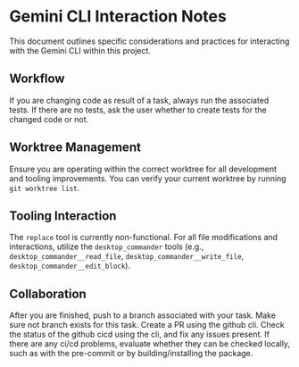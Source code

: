 # Gemini CLI Interaction Notes

This document outlines specific considerations and practices for interacting with the Gemini CLI within this project.

## Workflow
If you are changing code as result of a task, always run the associated tests. If there are no tests, ask the user whether to create tests for the changed code or not. 

## Worktree Management

Ensure you are operating within the correct worktree for all development and tooling improvements. You can verify your current worktree by running `git worktree list`.

## Tooling Interaction

The `replace` tool is currently non-functional. For all file modifications and interactions, utilize the `desktop_commander` tools (e.g., `desktop_commander__read_file`, `desktop_commander__write_file`, `desktop_commander__edit_block`).

## Collaboration
After you are finished, push to a branch associated with your task. Make sure not branch exists for this task. Create a PR using the github cli. Check the status of the github cicd using the cli, and fix any issues present. If there are any ci/cd problems, evaluate whether they can be checked locally, such as with the pre-commit or by building/installing the package. 